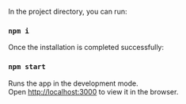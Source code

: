 In the project directory, you can run:

### `npm i`

Once the installation is completed successfully:

### `npm start`

Runs the app in the development mode.\
Open [http://localhost:3000](http://localhost:3000) to view it in the browser.

